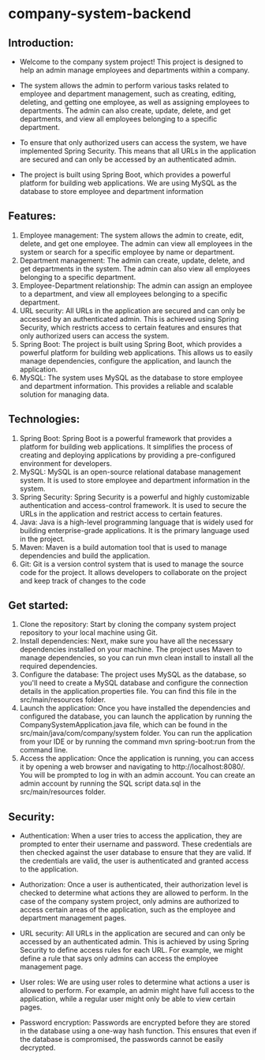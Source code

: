 # company-system-backend
## Introduction:
- Welcome to the company system project! This project is designed to help an admin manage employees and departments within a company.
- The system allows the admin to perform various tasks related to employee and department management, such as creating, editing, deleting, and getting one employee, as well as assigning employees to departments. The admin can also create, update, delete, and get departments, and view all employees belonging to a specific department.
- To ensure that only authorized users can access the system, we have implemented Spring Security. This means that all URLs in the application are secured and can only be accessed by an authenticated admin.

- The project is built using Spring Boot, which provides a powerful platform for building web applications. We are using MySQL as the database to store employee and department information

## Features: 
1. Employee management: The system allows the admin to create, edit, delete, and get one employee. The admin can view all employees in the system or search for a specific employee by name or department. 
2. Department management: The admin can create, update, delete, and get departments in the system. The admin can also view all employees belonging to a specific department.
3. Employee-Department relationship: The admin can assign an employee to a department, and view all employees belonging to a specific department.
4. URL security: All URLs in the application are secured and can only be accessed by an authenticated admin. This is achieved using Spring Security, which restricts access to certain features and ensures that only authorized users can access the system.
5. Spring Boot: The project is built using Spring Boot, which provides a powerful platform for building web applications. This allows us to easily manage dependencies, configure the application, and launch the application.
6. MySQL: The system uses MySQL as the database to store employee and department information. This provides a reliable and scalable solution for managing data.

## Technologies:
1. Spring Boot: Spring Boot is a powerful framework that provides a platform for building web applications. It simplifies the process of creating and deploying applications by providing a pre-configured environment for developers.
2. MySQL: MySQL is an open-source relational database management system. It is used to store employee and department information in the system.
3. Spring Security: Spring Security is a powerful and highly customizable authentication and access-control framework. It is used to secure the URLs in the application and restrict access to certain features.
4. Java: Java is a high-level programming language that is widely used for building enterprise-grade applications. It is the primary language used in the project.
5. Maven: Maven is a build automation tool that is used to manage dependencies and build the application.
6. Git: Git is a version control system that is used to manage the source code for the project. It allows developers to collaborate on the project and keep track of changes to the code

## Get started:
1. Clone the repository: Start by cloning the company system project repository to your local machine using Git.
2. Install dependencies: Next, make sure you have all the necessary dependencies installed on your machine. The project uses Maven to manage dependencies, so you can run mvn clean install to install all the required dependencies.
3. Configure the database: The project uses MySQL as the database, so you'll need to create a MySQL database and configure the connection details in the application.properties file. You can find this file in the src/main/resources folder.
4. Launch the application: Once you have installed the dependencies and configured the database, you can launch the application by running the CompanySystemApplication.java file, which can be found in the src/main/java/com/company/system folder. You can run the application from your IDE or by running the command mvn spring-boot:run from the command line.
5. Access the application: Once the application is running, you can access it by opening a web browser and navigating to http://localhost:8080/. You will be prompted to log in with an admin account. You can create an admin account by running the SQL script data.sql in the src/main/resources folder.

## Security:
- Authentication: When a user tries to access the application, they are prompted to enter their username and password. These credentials are then checked against the user database to ensure that they are valid. If the credentials are valid, the user is authenticated and granted access to the application.

- Authorization: Once a user is authenticated, their authorization level is checked to determine what actions they are allowed to perform. In the case of the company system project, only admins are authorized to access certain areas of the application, such as the employee and department management pages.

- URL security: All URLs in the application are secured and can only be accessed by an authenticated admin. This is achieved by using Spring Security to define access rules for each URL. For example, we might define a rule that says only admins can access the employee management page.

- User roles: We are using user roles to determine what actions a user is allowed to perform. For example, an admin might have full access to the application, while a regular user might only be able to view certain pages.

- Password encryption: Passwords are encrypted before they are stored in the database using a one-way hash function. This ensures that even if the database is compromised, the passwords cannot be easily decrypted.
